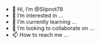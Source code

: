 - 👋 Hi, I’m @Slipnot78
- 👀 I’m interested in ...
- 🌱 I’m currently learning ...
- 💞️ I’m looking to collaborate on ...
- 📫 How to reach me ...

<!---
Slipnot78/Slipnot78 is a ✨ special ✨ repository because its `README.md` (this f
ile) appears on your GitHub profile.
You can click the Preview link to take a look at your changes.
--->
